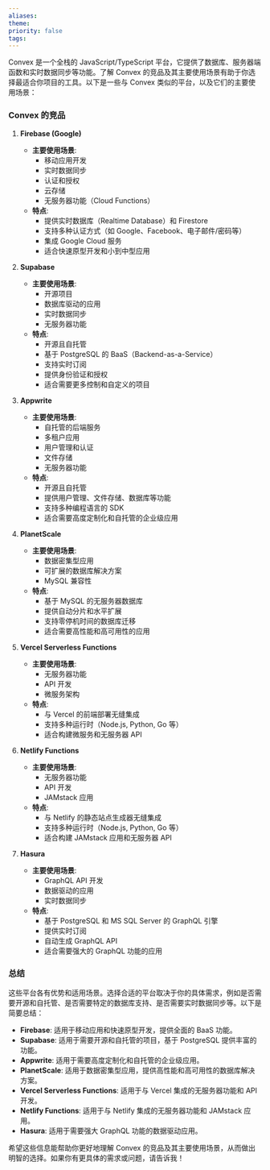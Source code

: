 ```yaml
---
aliases: 
theme: 
priority: false
tags:
---
```

Convex 是一个全栈的 JavaScript/TypeScript 平台，它提供了数据库、服务器端函数和实时数据同步等功能。了解 Convex 的竞品及其主要使用场景有助于你选择最适合你项目的工具。以下是一些与 Convex 类似的平台，以及它们的主要使用场景：

### Convex 的竞品

1. **Firebase (Google)**
   - **主要使用场景**:
     - 移动应用开发
     - 实时数据同步
     - 认证和授权
     - 云存储
     - 无服务器功能（Cloud Functions）
   - **特点**:
     - 提供实时数据库（Realtime Database）和 Firestore
     - 支持多种认证方式（如 Google、Facebook、电子邮件/密码等）
     - 集成 Google Cloud 服务
     - 适合快速原型开发和小到中型应用

2. **Supabase**
   - **主要使用场景**:
     - 开源项目
     - 数据库驱动的应用
     - 实时数据同步
     - 无服务器功能
   - **特点**:
     - 开源且自托管
     - 基于 PostgreSQL 的 BaaS（Backend-as-a-Service）
     - 支持实时订阅
     - 提供身份验证和授权
     - 适合需要更多控制和自定义的项目

3. **Appwrite**
   - **主要使用场景**:
     - 自托管的后端服务
     - 多租户应用
     - 用户管理和认证
     - 文件存储
     - 无服务器功能
   - **特点**:
     - 开源且自托管
     - 提供用户管理、文件存储、数据库等功能
     - 支持多种编程语言的 SDK
     - 适合需要高度定制化和自托管的企业级应用

4. **PlanetScale**
   - **主要使用场景**:
     - 数据密集型应用
     - 可扩展的数据库解决方案
     - MySQL 兼容性
   - **特点**:
     - 基于 MySQL 的无服务器数据库
     - 提供自动分片和水平扩展
     - 支持零停机时间的数据库迁移
     - 适合需要高性能和高可用性的应用

5. **Vercel Serverless Functions**
   - **主要使用场景**:
     - 无服务器功能
     - API 开发
     - 微服务架构
   - **特点**:
     - 与 Vercel 的前端部署无缝集成
     - 支持多种运行时（Node.js, Python, Go 等）
     - 适合构建微服务和无服务器 API

6. **Netlify Functions**
   - **主要使用场景**:
     - 无服务器功能
     - API 开发
     - JAMstack 应用
   - **特点**:
     - 与 Netlify 的静态站点生成器无缝集成
     - 支持多种运行时（Node.js, Python, Go 等）
     - 适合构建 JAMstack 应用和无服务器 API

7. **Hasura**
   - **主要使用场景**:
     - GraphQL API 开发
     - 数据驱动的应用
     - 实时数据同步
   - **特点**:
     - 基于 PostgreSQL 和 MS SQL Server 的 GraphQL 引擎
     - 提供实时订阅
     - 自动生成 GraphQL API
     - 适合需要强大的 GraphQL 功能的应用

### 总结
这些平台各有优势和适用场景。选择合适的平台取决于你的具体需求，例如是否需要开源和自托管、是否需要特定的数据库支持、是否需要实时数据同步等。以下是简要总结：

- **Firebase**: 适用于移动应用和快速原型开发，提供全面的 BaaS 功能。
- **Supabase**: 适用于需要开源和自托管的项目，基于 PostgreSQL 提供丰富的功能。
- **Appwrite**: 适用于需要高度定制化和自托管的企业级应用。
- **PlanetScale**: 适用于数据密集型应用，提供高性能和高可用性的数据库解决方案。
- **Vercel Serverless Functions**: 适用于与 Vercel 集成的无服务器功能和 API 开发。
- **Netlify Functions**: 适用于与 Netlify 集成的无服务器功能和 JAMstack 应用。
- **Hasura**: 适用于需要强大 GraphQL 功能的数据驱动应用。

希望这些信息能帮助你更好地理解 Convex 的竞品及其主要使用场景，从而做出明智的选择。如果你有更具体的需求或问题，请告诉我！